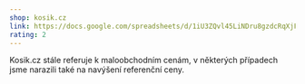 ```yaml
---
shop: kosik.cz
link: https://docs.google.com/spreadsheets/d/1iU3ZQvl45LiNDru8gzdcRqXjFP--3qHYJMZmAdryfUk/edit?usp=sharing
rating: 2
---
```


Kosik.cz stále referuje k maloobchodním cenám, v některých případech jsme narazili také na navýšení referenční ceny.

